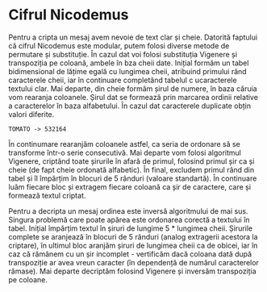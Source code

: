 # Cifrul Nicodemus

Pentru a cripta un mesaj avem nevoie de text clar și cheie. Datorită faptului că cifrul Nicodemus este modular, putem folosi diverse metode de permutare și substituție. În cazul dat voi folosi substituția Vigenere și transpoziția pe coloană, ambele în bza cheii date. Inițial formăm un tabel bidimensional de lățime egală cu lungimea cheii, atribuind primului rând caracterele cheii, iar în continuare completând tabelul c ucaracterele textului clar. Mai departe, din cheie formăm șirul de numere, în baza căruia vom rearanja coloanele. Șirul dat se formează prin marcarea ordinii relative a caracterelor în baza alfabetului. În cazul dat caracterele duplicate obțin valori diferite.

`TOMATO -> 532164`

În continumare rearanjăm coloanele astfel, ca seria de ordonare să se transforme într-o serie consecutivă. Mai departe vom folosi algoritmul Vigenere, criptând toate șirurile în afară de primul, folosind primul șir ca și cheie (de fapt cheie ordonată alfabetic). În final, excludem primul rând din tabel și îl împărțim în blocuri de 5 rânduri (valoare standartă). În continuare luăm fiecare bloc și extragem fiecare coloană ca șir de caractere, care și formează textul criptat.

Pentru a decripta un mesaj ordinea este inversă algoritmului de mai sus. Singura problemă care poate apărea este ordonarea corectă a textului în tabel. Inițial împărțim textul în șiruri de lungime 5 * lungimea cheii. Șirurile complete se aranjează în blocuri de 5 rânduri (analog extragerii acestora la criptare), în ultimul bloc aranjăm șiruri de lungimea cheii ca de obicei, iar în caz că rămânem cu un șir incomplet - vertificăm dacă coloana dată după transpoziție ar avea vreun caracter (în dependență de numărul caracterelor rămase). Mai departe decriptăm folosind Vigenere și inversăm transpoziția pe coloane. 